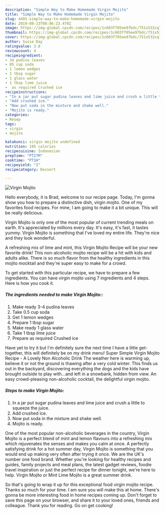 ```yaml
---
description: "Simple Way to Make Homemade Virgin Mojito"
title: "Simple Way to Make Homemade Virgin Mojito"
slug: 4491-simple-way-to-make-homemade-virgin-mojito
date: 2019-08-23T08:46:23.470Z
image: https://img-global.cpcdn.com/recipes/1c603f705ee97bdc/751x532cq70/virgin-mojito-recipe-main-photo.jpg
thumbnail: https://img-global.cpcdn.com/recipes/1c603f705ee97bdc/751x532cq70/virgin-mojito-recipe-main-photo.jpg
cover: https://img-global.cpcdn.com/recipes/1c603f705ee97bdc/751x532cq70/virgin-mojito-recipe-main-photo.jpg
author: Susie Day
ratingvalue: 3.8
reviewcount: 4
recipeingredient:
- 34 pudina leaves
- 05 cup soda
- 1 lemon wedges
- 1 tbsp sugar
- 1 glass water
- 1 tbsp lime juice
-  as required Crushed ice
recipeinstructions:
- "In a jar put sugar pudina leaves and lime juice and crush a little to squeeze the juice."
- "Add crushed ice."
- "Now put soda in the mixture and shake well."
- "Mojito is ready."
categories:
- Resep
tags:
- virgin
- mojito

katakunci: virgin mojito undefined
nutrition: 185 calories
recipecuisine: Indonesian
preptime: "PT27M"
cooktime: "PT1H"
recipeyield: "2"
recipecategory: Dessert

---
```



![Virgin Mojito](https://img-global.cpcdn.com/recipes/1c603f705ee97bdc/751x532cq70/virgin-mojito-recipe-main-photo.jpg)

Hello everybody, it is Brad, welcome to our recipe page. Today, I'm gonna show you how to prepare a distinctive dish, virgin mojito. One of my favorites food recipes. For mine, I am going to make it a bit unique. This will be really delicious.

Virgin Mojito is only one of the most popular of current trending meals on earth. It's appreciated by millions every day. It's easy, it's fast, it tastes yummy. Virgin Mojito is something that I've loved my entire life. They're nice and they look wonderful.

A refreshing mix of lime and mint, this Virgin Mojito Recipe will be your new favorite drink! This non-alcoholic mojito recipe will be a hit with kids and adults alike. There is so much flavor from the healthy ingredients in this mojito mocktail and they&#39;re super easy to make for a crowd.


To get started with this particular recipe, we have to prepare a few ingredients. You can have virgin mojito using 7 ingredients and 4 steps. Here is how you cook it.

##### The ingredients needed to make Virgin Mojito::

1. Make ready 3-4 pudina leaves
1. Take 0.5 cup soda
1. Get 1 lemon wedges
1. Prepare 1 tbsp sugar
1. Make ready 1 glass water
1. Take 1 tbsp lime juice
1. Prepare  as required Crushed ice


Have yet to try it but I&#39;m definitely sure the next time I have a little get-together, this will definitely be on my drink menu! Super Simple Virgin Mojito Recipe - A Lovely Non Alcoholic Drink The weather here is warming up, believe it or not the ground is thawing after a very cold winter. This finds us out in the backyard, discovering everything the dogs and the kids have brought outside to play with…and left in a snowbank, hidden from view. An easy crowd-pleasing non-alcoholic cocktail, the delightful virgin mojito. 

##### Steps to make Virgin Mojito:

1. In a jar put sugar pudina leaves and lime juice and crush a little to squeeze the juice.
1. Add crushed ice.
1. Now put soda in the mixture and shake well.
1. Mojito is ready.


One of the most popular non-alcoholic beverages in the country, Virgin Mojito is a perfect blend of mint and lemon flavours into a refreshing mix which rejuvenates the senses and makes you calm at once. A perfectly satisfying drink for a hot summer day, Virgin Mojito is something that you would end up making very often after trying it once. We are the UK&#39;s number one food brand. Whether you&#39;re looking for healthy recipes and guides, family projects and meal plans, the latest gadget reviews, foodie travel inspiration or just the perfect recipe for dinner tonight, we&#39;re here to help. Virgin Mojito or Mint Lime Mojito is a great summer drink. 

So that's going to wrap it up for this exceptional food virgin mojito recipe. Thanks so much for your time. I am sure you will make this at home. There's gonna be more interesting food in home recipes coming up. Don't forget to save this page on your browser, and share it to your loved ones, friends and colleague. Thank you for reading. Go on get cooking!

